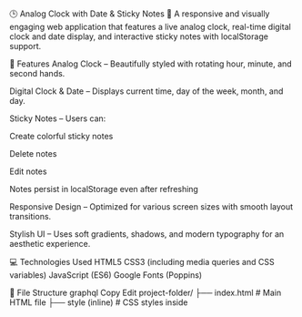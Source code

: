 🕒 Analog Clock with Date & Sticky Notes 📝
A responsive and visually engaging web application that features a live analog clock, real-time digital clock and date display, and interactive sticky notes with localStorage support.

📌 Features
Analog Clock – Beautifully styled with rotating hour, minute, and second hands.

Digital Clock & Date – Displays current time, day of the week, month, and day.

Sticky Notes – Users can:

Create colorful sticky notes

Delete notes

Edit notes

Notes persist in localStorage even after refreshing

Responsive Design – Optimized for various screen sizes with smooth layout transitions.

Stylish UI – Uses soft gradients, shadows, and modern typography for an aesthetic experience.

💻 Technologies Used
    HTML5
    CSS3 (including media queries and CSS variables)
    JavaScript (ES6)
    Google Fonts (Poppins)

📂 File Structure
graphql
Copy
Edit
project-folder/
├── index.html        # Main HTML file
├── style (inline)    # CSS styles inside <style> tag
└── script (inline)   # JavaScript logic inside <script> tag

🚀 Getting Started
1. Clone or Download
    bash
    Copy
    Edit
    git clone https://github.com/yourusername/analog-clock-sticky-notes.git
2. Open in Browser
    Open index.html in any modern web browser.
🧠 How It Works
Analog Clock:
Uses setInterval() to update every second.

Rotates hands using transform: rotate() based on current time.

Sticky Notes:
Click + button to add a note.

Notes are assigned a random pastel color and rotation.

Text is editable.

Each note includes a delete button (×).

All changes are saved to localStorage automatically.

📱 Responsive Behavior
Full functionality across devices (desktops, tablets, mobiles).

Sticky notes rearrange and resize based on screen width.


📦 Local Storage Format
Notes are saved as an array of objects:

json
Copy
Edit
[
  {
    "text": "Buy groceries",
    "color": "note-2",
    "rotation": "rotate(-1deg)"
  }
]


✨ Future Enhancements
Drag & drop note positioning

Reminders with notification support

Dark mode toggle

Export/import notes as JSON

👨💻 Author
Rohit



